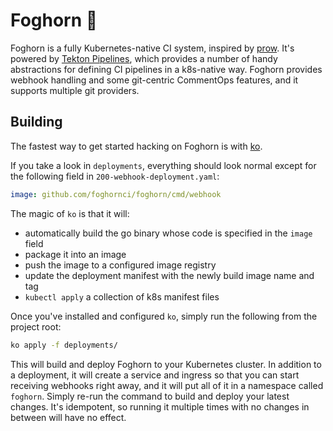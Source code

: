 # Foghorn 📯

Foghorn is a fully Kubernetes-native CI system, inspired by [prow](https://github.com/kubernetes/test-infra/tree/master/prow). It's powered by [Tekton Pipelines](https://github.com/tektoncd/pipeline), which provides a number of handy abstractions for defining CI pipelines in a k8s-native way. Foghorn provides webhook handling and some git-centric CommentOps features, and it supports multiple git providers.

## Building

The fastest way to get started hacking on Foghorn is with [ko](https://github.com/google/ko).

If you take a look in `deployments`, everything should look normal except for the following field in `200-webhook-deployment.yaml`:

```yaml
image: github.com/foghornci/foghorn/cmd/webhook
```

The magic of `ko` is that it will: 

* automatically build the go binary whose code is specified in the `image` field
* package it into an image
* push the image to a configured image registry
* update the deployment manifest with the newly build image name and tag
* `kubectl apply` a collection of k8s manifest files

Once you've installed and configured `ko`, simply run the following from the project root:

```sh
ko apply -f deployments/
```

This will build and deploy Foghorn to your Kubernetes cluster. In addition to a deployment, it will create a service and ingress so that you can start receiving webhooks right away, and it will put all of it in a namespace called `foghorn`. Simply re-run the command to build and deploy your latest changes. It's idempotent, so running it multiple times with no changes in between will have no effect.
